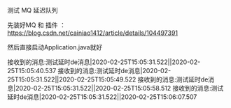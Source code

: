 测试 MQ 延迟队列

先装好MQ 和 插件 ： https://blog.csdn.net/cainiao1412/article/details/104497391


然后直接启动Application.java就好

接收到的消息:测试延时de消息|2020-02-25T15:05:31.522||2020-02-25T15:05:40.537
接收到的消息:测试延时de消息|2020-02-25T15:05:31.522||2020-02-25T15:05:49.522
接收到的消息:测试延时de消息|2020-02-25T15:05:31.522||2020-02-25T15:05:58.512
接收到的消息:测试延时de消息|2020-02-25T15:05:31.522||2020-02-25T15:06:07.507
